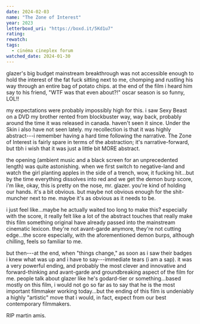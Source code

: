 ```yaml
---
date: 2024-02-03
name: "The Zone of Interest"
year: 2023
letterboxd_uri: "https://boxd.it/5Kd1u7"
rating: 
rewatch: 
tags:
  - cinéma cineplex forum
watched_date: 2024-01-30
---
```


glazer's big budget mainstream breakthrough was not accessible enough to hold the interest of the fat fuck sitting next to me, chomping and rustling his way through an entire bag of potato chips. at the end of the film i heard him say to his friend, "WTF was that even about?!" oscar season is so funny, LOL!!

my expectations were probably impossibly high for this. i saw Sexy Beast on a DVD my brother rented from blockbuster way, way back, probably around the time it was released in canada. haven't seen it since. Under the Skin i also have not seen lately. my recollection is that it was highly abstract---i remember having a hard time following the narrative. The Zone of Interest is fairly spare in terms of the abstraction; it's narrative-forward, but tbh i wish that it was just a little bit MORE abstract.

the opening (ambient music and a black screen for an unprecedented length) was quite astonishing. when we first switch to negative-land and watch the girl planting apples in the side of a trench, wow, it fucking hit...but by the time everything dissolves into red and we get the demon burp score, i'm like, okay, this is pretty on the nose, mr. glazer. you're kind of holding our hands. it's a bit obvious. but maybe not obvious enough for the shit-muncher next to me. maybe it's as obvious as it needs to be.

i just feel like...maybe he actually waited too long to make this? especially with the score, it really felt like a lot of the abstract touches that really make this film something original have already passed into the mainstream cinematic lexicon. they're not avant-garde anymore, they're not cutting edge...the score especially, with the aforementioned demon burps, although chilling, feels so familiar to me.

but then---at the end, when "things change," as soon as i saw their badges i knew what was up and i have to say---immediate tears (i am a sap). it was a very powerful ending, and probably the most clever and innovative and forward-thinking and avant-garde and groundbreaking aspect of the film for me. people talk about glazer like he's godard-tier or something...based mostly on this film, i would not go so far as to say that he is the most important filmmaker working today...but the ending of this film is undeniably a highly "artistic" move that i would, in fact, expect from our best contemporary filmmakers.

RIP martin amis.
